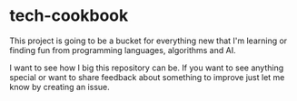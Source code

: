 # tech-cookbook

This project is going to be a bucket for everything new that I'm learning or finding fun from programming languages, algorithms and AI.

I want to see how I big this repository can be. If you want to see anything special or want to share feedback about something to improve just let me know by creating an issue.
